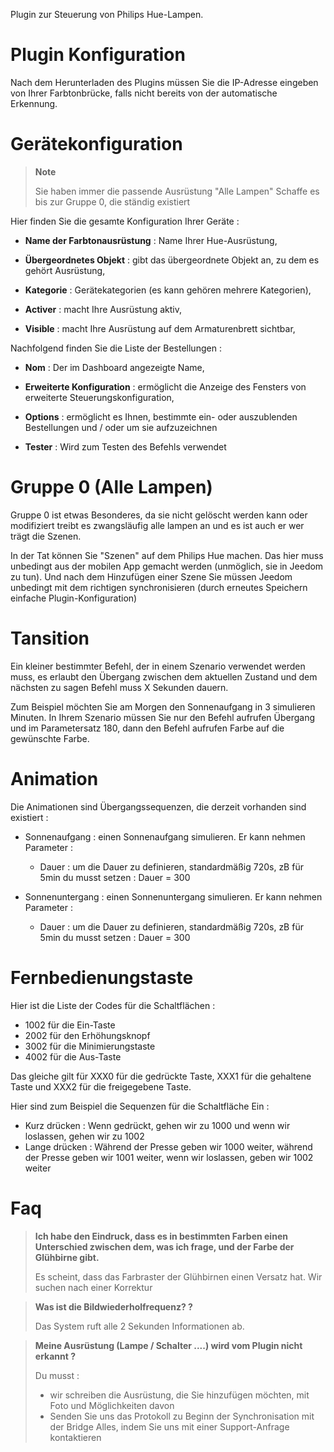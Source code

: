 Plugin zur Steuerung von Philips Hue-Lampen.

# Plugin Konfiguration

Nach dem Herunterladen des Plugins müssen Sie die IP-Adresse eingeben
von Ihrer Farbtonbrücke, falls nicht bereits von der
automatische Erkennung.

# Gerätekonfiguration

> **Note**
>
> Sie haben immer die passende Ausrüstung "Alle Lampen"
> Schaffe es bis zur Gruppe 0, die ständig existiert

Hier finden Sie die gesamte Konfiguration Ihrer Geräte :

-   **Name der Farbtonausrüstung** : Name Ihrer Hue-Ausrüstung,

-   **Übergeordnetes Objekt** : gibt das übergeordnete Objekt an, zu dem es gehört
    Ausrüstung,

-   **Kategorie** : Gerätekategorien (es kann gehören
    mehrere Kategorien),

-   **Activer** : macht Ihre Ausrüstung aktiv,

-   **Visible** : macht Ihre Ausrüstung auf dem Armaturenbrett sichtbar,

Nachfolgend finden Sie die Liste der Bestellungen :

-   **Nom** : Der im Dashboard angezeigte Name,

-   **Erweiterte Konfiguration** : ermöglicht die Anzeige des Fensters von
    erweiterte Steuerungskonfiguration,

-   **Options** : ermöglicht es Ihnen, bestimmte ein- oder auszublenden
    Bestellungen und / oder um sie aufzuzeichnen

-   **Tester** : Wird zum Testen des Befehls verwendet

# Gruppe 0 (Alle Lampen)

Gruppe 0 ist etwas Besonderes, da sie nicht gelöscht werden kann oder
modifiziert treibt es zwangsläufig alle lampen an und es ist auch er wer
trägt die Szenen.

In der Tat können Sie "Szenen" auf dem Philips Hue machen. Das hier
muss unbedingt aus der mobilen App gemacht werden
(unmöglich, sie in Jeedom zu tun). Und nach dem Hinzufügen einer Szene
Sie müssen Jeedom unbedingt mit dem richtigen synchronisieren (durch erneutes Speichern
einfache Plugin-Konfiguration)

# Tansition

Ein kleiner bestimmter Befehl, der in einem Szenario verwendet werden muss,
es erlaubt den Übergang zwischen dem aktuellen Zustand und dem nächsten zu sagen
Befehl muss X Sekunden dauern.

Zum Beispiel möchten Sie am Morgen den Sonnenaufgang in 3 simulieren
Minuten. In Ihrem Szenario müssen Sie nur den Befehl aufrufen
Übergang und im Parametersatz 180, dann den Befehl aufrufen
Farbe auf die gewünschte Farbe.

# Animation

Die Animationen sind Übergangssequenzen, die derzeit vorhanden sind
existiert :

-   Sonnenaufgang : einen Sonnenaufgang simulieren. Er kann nehmen
    Parameter :

    -   Dauer : um die Dauer zu definieren, standardmäßig 720s, zB für 5min
        du musst setzen : Dauer = 300

-   Sonnenuntergang : einen Sonnenuntergang simulieren. Er kann nehmen
    Parameter :

    -   Dauer : um die Dauer zu definieren, standardmäßig 720s, zB für 5min
        du musst setzen : Dauer = 300

# Fernbedienungstaste

Hier ist die Liste der Codes für die Schaltflächen :

- 1002 für die Ein-Taste
- 2002 für den Erhöhungsknopf
- 3002 für die Minimierungstaste
- 4002 für die Aus-Taste

Das gleiche gilt für XXX0 für die gedrückte Taste, XXX1 für die gehaltene Taste und XXX2 für die freigegebene Taste.

Hier sind zum Beispiel die Sequenzen für die Schaltfläche Ein :

- Kurz drücken : Wenn gedrückt, gehen wir zu 1000 und wenn wir loslassen, gehen wir zu 1002
- Lange drücken : Während der Presse geben wir 1000 weiter, während der Presse geben wir 1001 weiter, wenn wir loslassen, geben wir 1002 weiter

# Faq

> **Ich habe den Eindruck, dass es in bestimmten Farben einen Unterschied zwischen dem, was ich frage, und der Farbe der Glühbirne gibt.**
>
> Es scheint, dass das Farbraster der Glühbirnen einen Versatz hat. Wir suchen nach einer Korrektur

> **Was ist die Bildwiederholfrequenz? ?**
>
> Das System ruft alle 2 Sekunden Informationen ab.

> **Meine Ausrüstung (Lampe / Schalter ....) wird vom Plugin nicht erkannt ?**
>
> Du musst :
> - wir schreiben die Ausrüstung, die Sie hinzufügen möchten, mit Foto und Möglichkeiten davon
> - Senden Sie uns das Protokoll zu Beginn der Synchronisation mit der Bridge
> Alles, indem Sie uns mit einer Support-Anfrage kontaktieren
